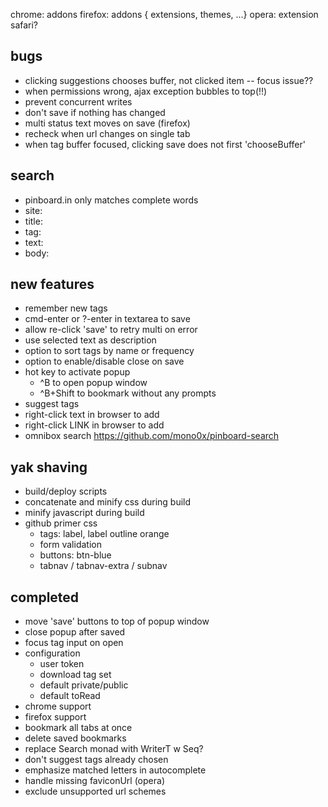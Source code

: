 
chrome: addons
firefox: addons { extensions, themes, ...}
opera: extension
safari?

## bugs

- clicking suggestions chooses buffer, not clicked item -- focus issue??
- when permissions wrong, ajax exception bubbles to top(!!)
- prevent concurrent writes
- don't save if nothing has changed
- multi status text moves on save (firefox)
- recheck when url changes on single tab
- when tag buffer focused, clicking save does not first 'chooseBuffer'

## search

- pinboard.in only matches complete words
- site:
- title:
- tag:
- text:
- body:

## new features

- remember new tags
- cmd-enter or ?-enter in textarea to save
- allow re-click 'save' to retry multi on error
- use selected text as description
- option to sort tags by name or frequency
- option to enable/disable close on save
- hot key to activate popup
  - ^B to open popup window
  - ^B+Shift to bookmark without any prompts
- suggest tags
- right-click text in browser to add
- right-click LINK in browser to add
- omnibox search https://github.com/mono0x/pinboard-search

## yak shaving

- build/deploy scripts
- concatenate and minify css during build
- minify javascript during build
- github primer css
  - tags: label, label outline orange
  - form validation
  - buttons: btn-blue
  - tabnav / tabnav-extra / subnav

## completed

- move 'save' buttons to top of popup window
- close popup after saved
- focus tag input on open
- configuration
  - user token
  - download tag set
  - default private/public
  - default toRead
- chrome support
- firefox support
- bookmark all tabs at once
- delete saved bookmarks
- replace Search monad with WriterT w Seq?
- don't suggest tags already chosen
- emphasize matched letters in autocomplete
- handle missing faviconUrl (opera)
- exclude unsupported url schemes
